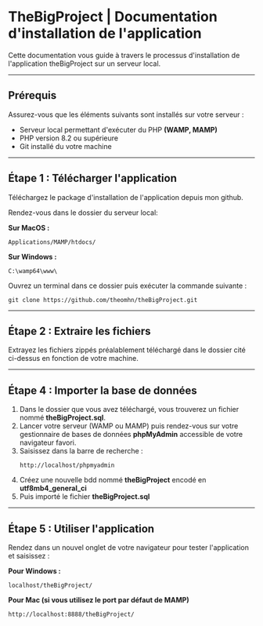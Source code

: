 # TheBigProject | Documentation d'installation de l'application

Cette documentation vous guide à travers le processus d'installation de l'application theBigProject sur un serveur local.

---

## **Prérequis**

Assurez-vous que les éléments suivants sont installés sur votre serveur :

- Serveur local permettant d'exécuter du PHP **(WAMP, MAMP)**
- PHP version 8.2 ou supérieure
- Git installé du votre machine

---

## **Étape 1 : Télécharger l'application**
Téléchargez le package d'installation de l'application depuis mon github.

Rendez-vous dans le dossier du serveur local:

**Sur MacOS :**
```
Applications/MAMP/htdocs/
```

**Sur Windows :**

```
C:\wamp64\www\
```

Ouvrez un terminal dans ce dossier puis exécuter la commande suivante :

```shell
git clone https://github.com/theomhn/theBigProject.git
```
---

## **Étape 2 : Extraire les fichiers**
Extrayez les fichiers zippés préalablement téléchargé dans le dossier cité ci-dessus en fonction de votre machine.

---

## **Étape 4 : Importer la base de données**
1. Dans le dossier que vous avez téléchargé, vous trouverez un fichier nommé **theBigProject.sql**.
2. Lancer votre serveur (WAMP ou MAMP) puis rendez-vous sur votre gestionnaire de bases de données **phpMyAdmin** accessible de votre navigateur favori.
3. Saisissez dans la barre de recherche : 
    ```
    http://localhost/phpmyadmin
    ```
4. Créez une nouvelle bdd nommé **theBigProject** encodé en **utf8mb4_general_ci**
5. Puis importé le fichier **theBigProject.sql**

---

## **Étape 5 : Utiliser l'application**

Rendez dans un nouvel onglet de votre navigateur pour tester l'application et saisissez : 

**Pour Windows :**
```
localhost/theBigProject/
```

**Pour Mac (si vous utilisez le port par défaut de MAMP)**
```
http://localhost:8888/theBigProject/
```